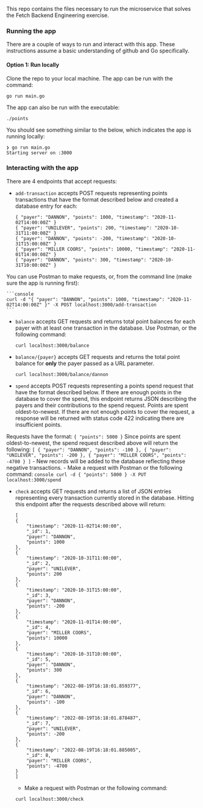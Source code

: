 This repo contains the files necessary to run the microservice that solves the Fetch Backend Engineering exercise.

### Running the app
There are a couple of ways to run and interact with this app. These instructions assume a basic understanding of github and Go specifically.

#### Option 1: Run locally
Clone the repo to your local machine. The app can be run with the command:

```console
go run main.go
```

The app can also be run with the executable:

```console
./points
```

You should see something similar to the below, which indicates the app is running locally:
```console
❯ go run main.go
Starting server on :3000
```

### Interacting with the app
There are 4 endpoints that accept requests:
- `add-transaction` accepts POST requests representing points transactions that have the format described below and created a database entry for each:
    ```
    { "payer": "DANNON", "points": 1000, "timestamp": "2020-11-02T14:00:00Z" }
    { "payer": "UNILEVER", "points": 200, "timestamp": "2020-10-31T11:00:00Z" }
    { "payer": "DANNON", "points": -200, "timestamp": "2020-10-31T15:00:00Z" }
    { "payer": "MILLER COORS", "points": 10000, "timestamp": "2020-11-01T14:00:00Z" }
    { "payer": "DANNON", "points": 300, "timestamp": "2020-10-31T10:00:00Z" }
    ```
You can use Postman to make requests, or, from the command line (make sure the app is running first):

    ```console
    curl -d "{ "payer": "DANNON", "points": 1000, "timestamp": "2020-11-02T14:00:00Z" }" -X POST localhost:3000/add-transaction
    ```
- `balance` accepts GET requests and returns total point balances for each payer with at least one transaction in the database. Use Postman, or the following command:
    ```console
    curl localhost:3000/balance
    ```
- `balance/{payer}` accepts GET requests and returns the total point balance for **only** the payer passed as a URL parameter.
    ```console
    curl localhost:3000/balance/dannon
    ```
- `spend` accepts POST requests representing a points spend request that have the format described below. If there are enough points in the database to cover the spend, this endpoint returns JSON describing the payers and their contributions to the spend request. Points are spent oldest-to-newest. If there are not enough points to cover the request, a response will be returned with status code 422 indicating there are insufficient points.

Requests have the format:
    ```
    { "points": 5000 }
    ```
Since points are spent oldest-to-newest, the spend request described above will return the following:
    ```
    [
    {
        "payer": "DANNON",
        "points": -100
    },
    {
        "payer": "UNILEVER",
        "points": -200
    },
    {
        "payer": "MILLER COORS",
        "points": -4700
    }
    ]
    ```
    - New records will be added to the database reflecting these negative transactions.
    - Make a request with Postman or the following command:
    ```console
    curl -d { "points": 5000 } -X PUT localhost:3000/spend
    ```
- `check` accepts GET requests and returns a list of JSON entries representing every transaction currently stored in the database. Hitting this endpoint after the requests described above will return:
    ```
    [
    {
        "timestamp": "2020-11-02T14:00:00",
        "_id": 1,
        "payer": "DANNON",
        "points": 1000
    },
    {
        "timestamp": "2020-10-31T11:00:00",
        "_id": 2,
        "payer": "UNILEVER",
        "points": 200
    },
    {
        "timestamp": "2020-10-31T15:00:00",
        "_id": 3,
        "payer": "DANNON",
        "points": -200
    },
    {
        "timestamp": "2020-11-01T14:00:00",
        "_id": 4,
        "payer": "MILLER COORS",
        "points": 10000
    },
    {
        "timestamp": "2020-10-31T10:00:00",
        "_id": 5,
        "payer": "DANNON",
        "points": 300
    },
    {
        "timestamp": "2022-08-19T16:18:01.859377",
        "_id": 6,
        "payer": "DANNON",
        "points": -100
    },
    {
        "timestamp": "2022-08-19T16:18:01.878487",
        "_id": 7,
        "payer": "UNILEVER",
        "points": -200
    },
    {
        "timestamp": "2022-08-19T16:18:01.885005",
        "_id": 8,
        "payer": "MILLER COORS",
        "points": -4700
    }
    ]
    ```
    - Make a request with Postman or the following command:
    ```console
    curl localhost:3000/check
    ```

